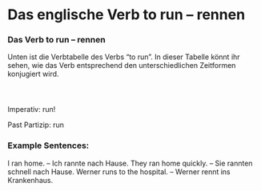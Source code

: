 # Das englische Verb to run – rennen

[](http://www.jabbalab.com/blog/wp-content/uploads/2012/01/to-run.jpg)

### Das Verb to run – rennen

Unten ist die Verbtabelle des Verbs “to run”. In dieser Tabelle könnt ihr sehen, wie das Verb entsprechend den unterschiedlichen Zeitformen konjugiert wird. 

### 


 

Imperativ: run!

Past Partizip: run

### Example Sentences:

I ran home. – Ich rannte nach Hause.
They ran home quickly. – Sie rannten schnell nach Hause.
Werner runs to the hospital. – Werner rennt ins Krankenhaus. 
